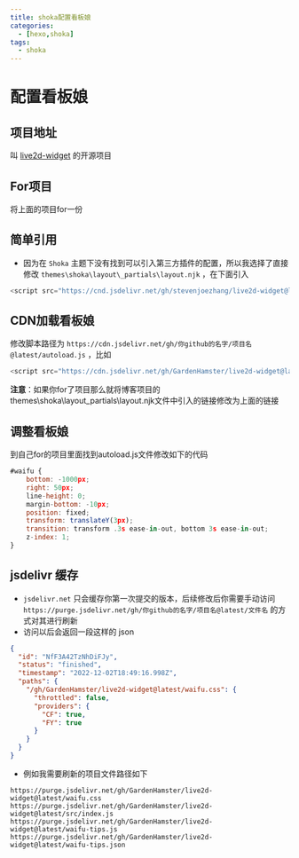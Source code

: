 ```yaml
---
title: shoka配置看板娘
categories:
  - [hexo,shoka]
tags: 
  - shoka
---
```


# 配置看板娘

## 项目地址

叫 [live2d-widget](https://github.com/stevenjoezhang/live2d-widget) 的开源项目

## For项目

将上面的项目for一份

## 简单引用

-  因为在 `Shoka` 主题下没有找到可以引入第三方插件的配置，所以我选择了直接修改 `themes\shoka\layout\_partials\layout.njk` ，在下面引入

```js
<script src="https://cnd.jsdelivr.net/gh/stevenjoezhang/live2d-widget@latest/autoload.js"></script>
```

## CDN加载看板娘

修改脚本路径为 `https://cdn.jsdelivr.net/gh/你github的名字/项目名@latest/autoload.js` ，比如

```js
<script src="https://cdn.jsdelivr.net/gh/GardenHamster/live2d-widget@latest/autoload.js"></script>
```

**注意**：如果你for了项目那么就将博客项目的themes\shoka\layout\_partials\layout.njk文件中引入的链接修改为上面的链接

## 调整看板娘

到自己for的项目里面找到autoload.js文件修改如下的代码

```js
#waifu {
    bottom: -1000px;
    right: 50px;
    line-height: 0;
    margin-bottom: -10px;
    position: fixed;
    transform: translateY(3px);
    transition: transform .3s ease-in-out, bottom 3s ease-in-out;
    z-index: 1;
}
```

##  jsdelivr 缓存

-  `jsdelivr.net` 只会缓存你第一次提交的版本，后续修改后你需要手动访问 `https://purge.jsdelivr.net/gh/你github的名字/项目名@latest/文件名` 的方式对其进行刷新
-  访问以后会返回一段这样的 json

```json
{
  "id": "NfF3A42TzNhDiFJy",
  "status": "finished",
  "timestamp": "2022-12-02T18:49:16.998Z",
  "paths": {
    "/gh/GardenHamster/live2d-widget@latest/waifu.css": {
      "throttled": false,
      "providers": {
        "CF": true,
        "FY": true
      }
    }
  }
}
```

-  例如我需要刷新的项目文件路径如下

```http
https://purge.jsdelivr.net/gh/GardenHamster/live2d-widget@latest/waifu.css
https://purge.jsdelivr.net/gh/GardenHamster/live2d-widget@latest/src/index.js
https://purge.jsdelivr.net/gh/GardenHamster/live2d-widget@latest/waifu-tips.js
https://purge.jsdelivr.net/gh/GardenHamster/live2d-widget@latest/waifu-tips.json
```

